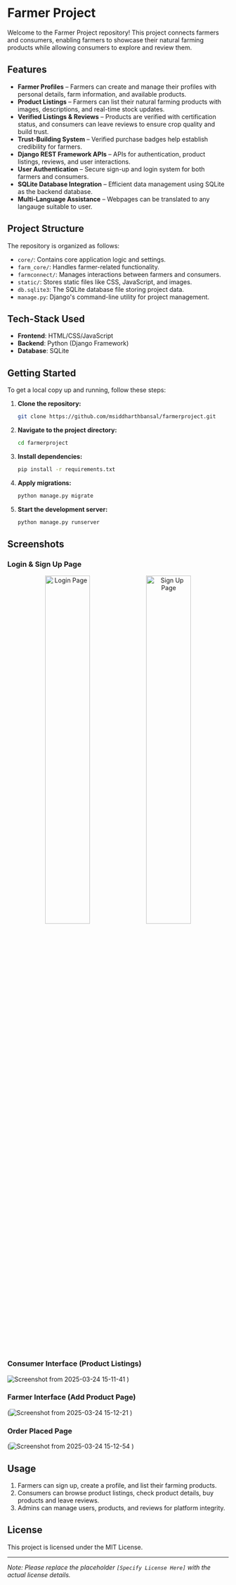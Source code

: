 # Farmer Project

Welcome to the Farmer Project repository! This project connects farmers and consumers, enabling farmers to showcase their natural farming products while allowing consumers to explore and review them.

## Features

- **Farmer Profiles** – Farmers can create and manage their profiles with personal details, farm information, and available products.  
- **Product Listings** – Farmers can list their natural farming products with images, descriptions, and real-time stock updates.  
- **Verified Listings & Reviews** – Products are verified with certification status, and consumers can leave reviews to ensure crop quality and build trust.  
- **Trust-Building System** – Verified purchase badges help establish credibility for farmers.  
- **Django REST Framework APIs** – APIs for authentication, product listings, reviews, and user interactions.  
- **User Authentication** – Secure sign-up and login system for both farmers and consumers.  
- **SQLite Database Integration** – Efficient data management using SQLite as the backend database.
- **Multi-Language Assistance** – Webpages can be translated to any langauge suitable to user.

## Project Structure

The repository is organized as follows:

- `core/`: Contains core application logic and settings.
- `farm_core/`: Handles farmer-related functionality.
- `farmconnect/`: Manages interactions between farmers and consumers.
- `static/`: Stores static files like CSS, JavaScript, and images.
- `db.sqlite3`: The SQLite database file storing project data.
- `manage.py`: Django's command-line utility for project management.

## Tech-Stack Used

- **Frontend**: HTML/CSS/JavaScript
- **Backend**: Python (Django Framework)
- **Database**: SQLite

## Getting Started

To get a local copy up and running, follow these steps:

1. **Clone the repository:**
   ```bash
   git clone https://github.com/msiddharthbansal/farmerproject.git
   ```
2. **Navigate to the project directory:**
   ```bash
   cd farmerproject
   ```
3. **Install dependencies:**
   ```bash
   pip install -r requirements.txt
   ```
4. **Apply migrations:**
   ```bash
   python manage.py migrate
   ```
5. **Start the development server:**
   ```bash
   python manage.py runserver
   ```
   
## Screenshots

### Login & Sign Up Page  
<p align="center">
    <img src="https://github.com/user-attachments/assets/28226b5e-bb6f-4b97-8151-2528d07fb01f" width="45%" alt="Login Page">
    <img src="https://github.com/user-attachments/assets/88953375-f02e-4672-99d7-6de95e07d67b" width="45%" alt="Sign Up Page">
</p>

### Consumer Interface (Product Listings)
![Screenshot from 2025-03-24 15-11-41](https://github.com/user-attachments/assets/ed593117-778b-42e0-a25e-14ab7f0b9cab)
)

### Farmer Interface (Add Product Page)
(![Screenshot from 2025-03-24 15-12-21](https://github.com/user-attachments/assets/b8af3b38-1692-48aa-bc01-92d0c605a63c)
)

### Order Placed Page
(![Screenshot from 2025-03-24 15-12-54](https://github.com/user-attachments/assets/49338654-00eb-4f1d-a208-3e0058f354d5)
)

## Usage

1. Farmers can sign up, create a profile, and list their farming products.  
2. Consumers can browse product listings, check product details, buy products and leave reviews.  
3. Admins can manage users, products, and reviews for platform integrity.  


## License

This project is licensed under the MIT License.

---

*Note: Please replace the placeholder `[Specify License Here]` with the actual license details.*
